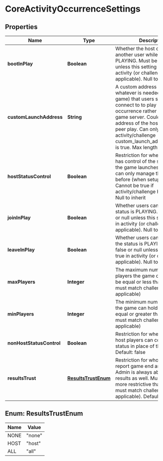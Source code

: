 
# CoreActivityOccurrenceSettings

## Properties
Name | Type | Description | Notes
------------ | ------------- | ------------- | -------------
**bootInPlay** | **Boolean** | Whether the host can boot another user while the status is PLAYING. Must be false or null unless this setting is true in activity (or challenge if applicable). Null to inherit |  [optional]
**customLaunchAddress** | **String** | A custom address (url, ip or whatever is needed in your game) that users should connect to to play in this occurrence rather than the usual game server. Could be the ip address of the host for peer-to-peer play. Can only be set if the activity/challenge custom_launch_address_allowed is true. Max length: 255 |  [optional]
**hostStatusControl** | **Boolean** | Restriction for whether the host has control of the status once the game launches. If false they can only manage the game before (when setup and open). Cannot be true if activity/challenge has it false. Null to inherit |  [optional]
**joinInPlay** | **Boolean** | Whether users can join while the status is PLAYING. Must be false or null unless this setting is true in activity (or challenge if applicable). Null to inherit |  [optional]
**leaveInPlay** | **Boolean** | Whether users can leave while the status is PLAYING. Must be false or null unless this setting is true in activity (or challenge if applicable). Null to inherit |  [optional]
**maxPlayers** | **Integer** | The maximum number of players the game can hold. Must be equal or less than activity (or must match challenge if applicable) |  [optional]
**minPlayers** | **Integer** | The minimum number of players the game can hold. Must be equal or greater than activity (or must match challenge if applicable) |  [optional]
**nonHostStatusControl** | **Boolean** | Restriction for whether the non-host players can control of the status in place of the host. Default: false |  [optional]
**resultsTrust** | [**ResultsTrustEnum**](#ResultsTrustEnum) | Restriction for who is able to report game end and results. Admin is always able to send results as well. Must be equal or more restrictive than activity (or must match challenge if applicable). Default inherits |  [optional]


<a name="ResultsTrustEnum"></a>
## Enum: ResultsTrustEnum
Name | Value
---- | -----
NONE | &quot;none&quot;
HOST | &quot;host&quot;
ALL | &quot;all&quot;



